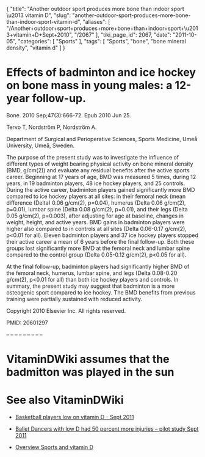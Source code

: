 {
    "title": "Another outdoor sport produces more bone than indoor sport \u2013 vitamin D",
    "slug": "another-outdoor-sport-produces-more-bone-than-indoor-sport-vitamin-d",
    "aliases": [
        "/Another+outdoor+sport+produces+more+bone+than+indoor+sport+\u2013+vitamin+D+Sept+2010",
        "/2067"
    ],
    "tiki_page_id": 2067,
    "date": "2011-10-05",
    "categories": [
        "Sports"
    ],
    "tags": [
        "Sports",
        "bone",
        "bone mineral density",
        "vitamin d"
    ]
}


# Effects of badminton and ice hockey on bone mass in young males: a 12-year follow-up.

Bone. 2010 Sep;47(3):666-72. Epub 2010 Jun 25.

Tervo T, Nordström P, Nordström A.

Department of Surgical and Perioperative Sciences, Sports Medicine, Umeå University, Umeå, Sweden.

The purpose of the present study was to investigate the influence of different types of weight bearing physical activity on bone mineral density (BMD, g/cm(2)) and evaluate any residual benefits after the active sports career. Beginning at 17 years of age, BMD was measured 5 times, during 12 years, in 19 badminton players, 48 ice hockey players, and 25 controls. During the active career, badminton players gained significantly more BMD compared to ice hockey players at all sites: in their femoral neck (mean difference (Delta) 0.06 g/cm(2), p=0.04), humerus (Delta 0.06 g/cm(2), p=0.01), lumbar spine (Delta 0.08 g/cm(2), p=0.01), and their legs (Delta 0.05 g/cm(2), p=0.003), after adjusting for age at baseline, changes in weight, height, and active years. BMD gains in badminton players were higher also compared to in controls at all sites (Delta 0.06-0.17 g/cm(2), p<0.01 for all). Eleven badminton players and 37 ice hockey players stopped their active career a mean of 6 years before the final follow-up. Both these groups lost significantly more BMD at the femoral neck and lumbar spine compared to the control group (Delta 0.05-0.12 g/cm(2), p<0.05 for all). 

At the final follow-up, badminton players had significantly higher BMD of the femoral neck, humerus, lumbar spine, and legs (Delta 0.08-0.20 g/cm(2), p<0.01 for all) than both ice hockey players and controls. In summary, the present study may suggest that badminton is a more osteogenic sport compared to ice hockey. The BMD benefits from previous training were partially sustained with reduced activity.

Copyright 2010 Elsevier Inc. All rights reserved.

PMID:     20601297

– – – – – – – – – 

# VitaminDWiki assumes that the badmitton was played in the sun

# See also VitaminDWiki

* [Basketball players low on vitamin D - Sept 2011](/posts/basketball-players-low-on-vitamin-d)

* [Ballet Dancers with low D had 50 percent more injuries – pilot study Sept 2011](/posts/ballet-dancers-with-low-d-had-50-percent-more-injuries-pilot-study)

* [Overview Sports and vitamin D](/posts/overview-sports-and-vitamin-d)